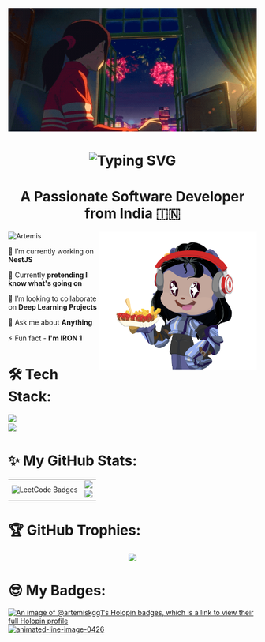 <img src="assets\lived.gif" alt="chillin" width="1920" height="250"/>
<h1 align="center">
  <a href="https://git.io/typing-svg" style="text-decoration: none;">
    <span style="text-decoration: none;">
      <img src="https://readme-typing-svg.demolab.com?font=Aboreto&weight=800&size=36&duration=3000&pause=1000&color=0083C6&background=EBFF3900&center=true&multiline=true&random=false&width=450&height=130&lines=Greetings!+;I'm+Abha+Ghildiyal+%F0%9F%9A%80" alt="Typing SVG" style="text-decoration: none;" />
    </span>
  </a>
</h1>

<h1 align="center">A Passionate Software Developer from India 🇮🇳</h1>

<img align="right" width="320" src="assets/artemis-octocat.gif" alt="Artemis"  />
<p align="left"> <img src="https://komarev.com/ghpvc/?username=artemiskgg1&label=Profile%20views&color=0e2431&style=flat" alt="Artemis" /> </p>

🔭 I’m currently working on **NestJS**

🌱 Currently **pretending I know what's going on**

👯 I’m looking to collaborate on **Deep Learning Projects**

💬 Ask me about **Anything**

⚡ Fun fact - **I'm IRON 1**

# 🛠️ Tech Stack:

<div align="left">
  <a href="https://skillicons.dev">
    <img src="https://skillicons.dev/icons?i=nodejs,github,javascript,typescript,react,express,fastapi,mongodb,mysql,nextjs,prisma"/>
    <br>
    <img src="https://skillicons.dev/icons?i=c,cpp,python,tensorflow,pytorch,tailwind,git,kali,django,rust,nestjs"/>
  </a>
</div>

# ✨ My GitHub Stats:

<div align="center">
  <table>
    <tr >
      <!-- LeetCode Streak -->
      <td align="center">
        <img src="https://leetcode-badge-showcase.vercel.app/api?username=rt3mis&theme=tokyonight&animated=true" alt="LeetCode Badges" width="325px"/>
      </td>
      <!-- GitHub Stats -->
      <td>
        <img src="https://github-readme-stats.vercel.app/api?username=Artemiskgg1&theme=tokyonight&hide_border=false&include_all_commits=true&count_private=false&rank_icon=github" width="450px"/>
        <br/>
        <img src="https://github-readme-streak-stats.herokuapp.com/?user=Artemiskgg1&theme=tokyonight&hide_border=false" width="450px"/>
      </td>
    </tr>
  </table>
</div>

# 🏆 GitHub Trophies:

<div align="center">

<img src="https://github-trophies.vercel.app/?username=Artemiskgg1&theme=discord&no-frame=true" width="800"/>

</div>

# 😎 My Badges:

[![An image of @artemiskgg1's Holopin badges, which is a link to view their full Holopin profile](https://holopin.me/artemiskgg1)](https://holopin.io/@artemiskgg1)
<a href="https://www.animatedimages.org/cat-lines-562.htm"><img src="https://www.animatedimages.org/data/media/562/animated-line-image-0426.gif" border="0" alt="animated-line-image-0426" width="1920" height="2" /></a>
